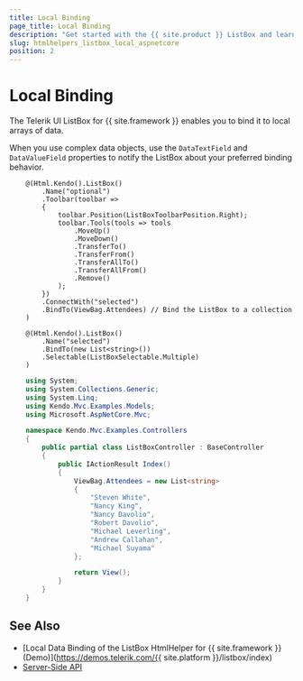 ```yaml
---
title: Local Binding
page_title: Local Binding
description: "Get started with the {{ site.product }} ListBox and learn how to bind the ListBox to local data."
slug: htmlhelpers_listbox_local_aspnetcore
position: 2
---
```


# Local Binding

The Telerik UI ListBox for {{ site.framework }} enables you to bind it to local arrays of data.

When you use complex data objects, use the `DataTextField` and `DataValueField` properties to notify the ListBox about your preferred binding behavior.

```HtmlHelper
    @(Html.Kendo().ListBox()
        .Name("optional")
        .Toolbar(toolbar =>
        {
            toolbar.Position(ListBoxToolbarPosition.Right);
            toolbar.Tools(tools => tools
                .MoveUp()
                .MoveDown()
                .TransferTo()
                .TransferFrom()
                .TransferAllTo()
                .TransferAllFrom()
                .Remove()
            );
        })
        .ConnectWith("selected")
        .BindTo(ViewBag.Attendees) // Bind the ListBox to a collection
    )

    @(Html.Kendo().ListBox()
        .Name("selected")
        .BindTo(new List<string>())
        .Selectable(ListBoxSelectable.Multiple)
    )
```
```IndexController.cs
    using System;
    using System.Collections.Generic;
    using System.Linq;
    using Kendo.Mvc.Examples.Models;
    using Microsoft.AspNetCore.Mvc;

    namespace Kendo.Mvc.Examples.Controllers
    {
        public partial class ListBoxController : BaseController
        {
            public IActionResult Index()
            {
                ViewBag.Attendees = new List<string>
                {
                    "Steven White",
                    "Nancy King",
                    "Nancy Davolio",
                    "Robert Davolio",
                    "Michael Leverling",
                    "Andrew Callahan",
                    "Michael Suyama"
                };

                return View();
            }
        }
    }
```

## See Also

* [Local Data Binding of the ListBox HtmlHelper for {{ site.framework }} (Demo)](https://demos.telerik.com/{{ site.platform }}/listbox/index)
* [Server-Side API](/api/listbox)
